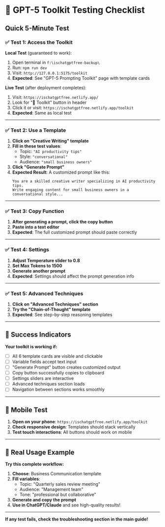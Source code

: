 # 🧪 GPT-5 Toolkit Testing Checklist

## Quick 5-Minute Test

### ✅ Test 1: Access the Toolkit
**Local Test** (guaranteed to work):
1. Open terminal in `f:\ischatgptfree-backup\`
2. Run: `npm run dev`
3. Visit: `http://127.0.0.1:5175/toolkit`
4. **Expected**: See "GPT-5 Prompting Toolkit" page with template cards

**Live Test** (after deployment completes):
1. Visit: `https://ischatgptfree.netlify.app/`
2. Look for "🚀 Toolkit" button in header
3. Click it or visit: `https://ischatgptfree.netlify.app/toolkit`
4. **Expected**: Same as local test

---

### ✅ Test 2: Use a Template
1. **Click on "Creative Writing" template**
2. **Fill in these test values**:
   - Topic: `"AI productivity tips"`
   - Style: `"conversational"`
   - Audience: `"small business owners"`
3. **Click "Generate Prompt"**
4. **Expected Result**: A customized prompt like this:
   ```
   You are a skilled creative writer specializing in AI productivity tips.
   Write engaging content for small business owners in a conversational style...
   ```

---

### ✅ Test 3: Copy Function
1. **After generating a prompt, click the copy button**
2. **Paste into a text editor**
3. **Expected**: The full customized prompt should paste correctly

---

### ✅ Test 4: Settings
1. **Adjust Temperature slider to 0.8**
2. **Set Max Tokens to 1500**
3. **Generate another prompt**
4. **Expected**: Settings should affect the prompt generation info

---

### ✅ Test 5: Advanced Techniques
1. **Click on "Advanced Techniques" section**
2. **Try the "Chain-of-Thought" template**
3. **Expected**: See step-by-step reasoning templates

---

## 🎯 Success Indicators

**Your toolkit is working if:**
- [ ] All 6 template cards are visible and clickable
- [ ] Variable fields accept text input
- [ ] "Generate Prompt" button creates customized output
- [ ] Copy button successfully copies to clipboard
- [ ] Settings sliders are interactive
- [ ] Advanced techniques section loads
- [ ] Navigation between sections works smoothly

---

## 📱 Mobile Test
1. **Open on your phone**: `https://ischatgptfree.netlify.app/toolkit`
2. **Check responsive design**: Templates should stack vertically
3. **Test touch interactions**: All buttons should work on mobile

---

## 🚀 Real Usage Example

**Try this complete workflow:**

1. **Choose**: Business Communication template
2. **Fill variables**:
   - Topic: "Quarterly sales review meeting"
   - Audience: "Management team"
   - Tone: "professional but collaborative"
3. **Generate and copy the prompt**
4. **Use in ChatGPT/Claude** and see high-quality results!

---

**If any test fails, check the troubleshooting section in the main guide!**